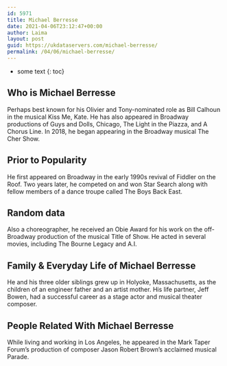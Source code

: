 ```yaml
---
id: 5971
title: Michael Berresse
date: 2021-04-06T23:12:47+00:00
author: Laima
layout: post
guid: https://ukdataservers.com/michael-berresse/
permalink: /04/06/michael-berresse/
---
```


* some text
{: toc}


## Who is Michael Berresse
                  
                  
                  
Perhaps best known for his Olivier and Tony-nominated role as Bill Calhoun in the musical Kiss Me, Kate. He has also appeared in Broadway productions of Guys and Dolls, Chicago, The Light in the Piazza, and A Chorus Line. In 2018, he began appearing in the Broadway musical The Cher Show.
                  
              
            
              
            
                
                
                
## Prior to Popularity
                  
                  
                  
He first appeared on Broadway in the early 1990s revival of Fiddler on the Roof. Two years later, he competed on and won Star Search along with fellow members of a dance troupe called The Boys Back East.
                  
              
            
              
            
                
                
                
## Random data
                  
                  
                  
Also a choreographer, he received an Obie Award for his work on the off-Broadway production of the musical Title of Show. He acted in several movies, including The Bourne Legacy and A.I.
                  
              
            
              
            
                
                
                
## Family & Everyday Life of Michael Berresse
                  
                  
                  
He and his three older siblings grew up in Holyoke, Massachusetts, as the children of an engineer father and an artist mother. His life partner, Jeff Bowen, had a successful career as a stage actor and musical theater composer.
                  
              
            
              
            
                
                
                
## People Related With Michael Berresse
                  
                  
                  
While living and working in Los Angeles, he appeared in the Mark Taper Forum&#8217;s production of composer Jason Robert Brown&#8217;s acclaimed musical Parade.
                  
              
            
              
            
                
              
            
              
              
            
            
              
            
          
          
          